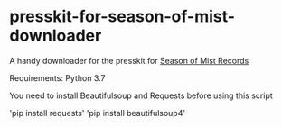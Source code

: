 # presskit-for-season-of-mist-downloader
A handy downloader for the presskit for [Season of Mist Records](https://presskit.season-of-mist.com/)

Requirements:
Python 3.7

You need to install Beautifulsoup and Requests before using this script

'pip install requests'
'pip install beautifulsoup4'

